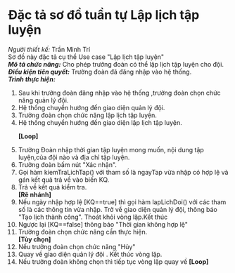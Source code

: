 # Đặc tả sơ đồ tuần tự Lập lịch tập luyện
*Người thiết kế:* Trần Minh Trí
<br/>
Sơ đồ này đặc tả cụ thể Use case "Lập lịch tập luyện"
<br/>
***Mô tả chức năng:*** Cho phép trưởng đoàn có thể lập lịch tập luyện cho đội.
<br/>
***Điều kiện tiên quyết:*** Trưởng đoàn đã đăng nhập vào hệ thống.
<br/>
***Trình thực hiện:***
<ol>
    <li> Sau khi trưởng đoàn đăng nhập vào hệ thống ,trưởng đoàn chọn chức năng quản lý đội.
    </li>
    <li>
    Hệ thống chuyển hướng đến giao diện quản lý đội. 
    </li>
    <li> Trưởng đoàn chọn chức năng lập lịch tập luyện.
    </li>
    <li>
    Hệ thống chuyển hướng đến giao diện lập lịch tập luyện. 
    <br/> 
    </li>

**[Loop]**
    <li>Trưởng Đoàn nhập thời gian tập luyện mong muốn, nội dung tập luyện,của đội nào và địa chỉ tập luyện.
    </li>
    <li>Trưởng đoàn bấm nút "Xác nhận".
    </li>
    <li>Gọi hàm kiemTraLichTap() với tham số là ngayTap vừa nhập có hợp lệ và gán kết quả trả về vào biến KQ.
    </li>
    <li>Trả về kết quả kiểm tra.
    </li>
**[Rẽ nhánh]**
    <li>Nếu ngày nhập hợp lệ [KQ==true] thì gọi hàm lapLichDoi() với các tham số là các thông tin vừa nhập. Trở về giao diện quản lý đội, thông báo "Tạo lịch thành công". Thoát khỏi vòng lặp.Kết thúc
    </li>
    <li>Ngược lại [KQ==false] thông báo "Thời gian không hợp lệ"</li>
    <li>Trưởng đoàn chọn chức năng cần thực hiện.</li>
**[Tùy chọn]**
    <li>Nếu trưởng đoàn chọn chức năng "Hủy" </li>
    <li>Quay về giao diện quản lý đội . Kết thúc vòng lặp.</li>
    <li>Nếu trưởng đoàn không chọn thì tiếp tục vòng lặp quay về **[Loop]**
    </li>
</ol>
